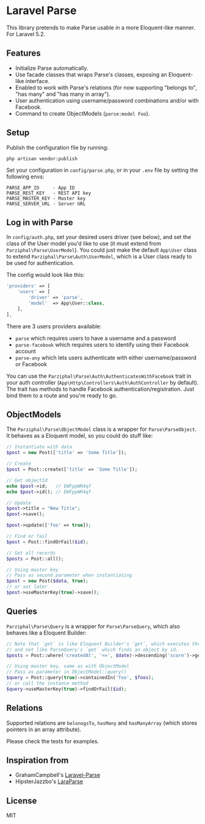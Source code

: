 # Laravel Parse

This library pretends to make Parse usable in a more Eloquent-like manner. For Laravel 5.2.

## Features

* Initialize Parse automatically.
* Use facade classes that wraps Parse's classes, exposing an Eloquent-like interface.
* Enabled to work with Parse's relations (for now supporting "belongs to", "has many" and "has many in array").
* User authentication using username/password combinations and/or with Facebook.
* Command to create ObjectModels (`parse:model Foo`).

## Setup

Publish the configuration file by running:

    php artisan vendor:publish

Set your configuration in `config/parse.php`, or in your `.env` file by setting the following envs:

    PARSE_APP_ID     - App ID
    PARSE_REST_KEY   - REST API key
    PARSE_MASTER_KEY - Master key
    PARSE_SERVER_URL - Server URL

## Log in with Parse

In `config/auth.php`, set your desired users driver (see below), and set the class of the User model you'd like to use (it must extend from `Parziphal\Parse\UserModel`). You could just make the default `App\User` class to extend `Parziphal\Parse\Auth\UserModel`, which is a User class ready to be used for authentication.

The config would look like this:

```php
'providers' => [
    'users' => [
        'driver' => 'parse',
        'model'  => App\User::class,
    ],
],
```

There are 3 users providers available:

* `parse` which requires users to have a username and a password
* `parse-facebook` which requires users to identify using their Facebook account
* `parse-any` which lets users authenticate with either username/password or Facebook

You can use the `Parziphal\Parse\Auth\AuthenticatesWithFacebook` trait in your auth controller (`App\Http\Controllers\Auth\AuthController` by default). The trait has methods to handle Facebook authentication/registration. Just bind them to a route and you're ready to go.

## ObjectModels

The `Parziphal\Parse\ObjectModel` class is a wrapper for `Parse\ParseObject`. It behaves as a Eloquent model, so you could do stuff like:

```php
// Instantiate with data
$post = new Post(['title' => 'Some Title']);

// Create
$post = Post::create(['title' => 'Some Title']);

// Get objectId
echo $post->id;   // EWFppWR4qf
echo $post->id(); // EWFppWR4qf

// Update
$post->title = "New Title";
$post->save();

$post->update(['foo' => true]);

// Find or fail
$post = Post::findOrFail($id);

// Get all records
$posts = Post::all();

// Using master key
// Pass as second parameter when instantiating
$post = new Post($data, true);
// or set later
$post->useMasterKey(true)->save();
```

## Queries

`Parziphal\Parse\Query` is a wrapper for `Parse\ParseQuery`, which also behaves like a Eloquent Builder:

```php
// Note that `get` is like Eloquent Builder's `get`, which executes the query,
// and not like ParseQuery's `get` which finds an object by id.
$posts = Post::where('createdAt', '<=', $date)->descending('score')->get();

// Using master key, same as with ObjectModel
// Pass as parameter in ObjectModel::query()
$query = Post::query(true)->containedIn('foo', $foos);
// or call the instance method
$query->useMasterKey(true)->findOrFail($id);
```

## Relations

Supported relations are `belonogsTo`, `hasMany` and `hasManyArray` (which stores pointers in an array attribute).

Please check the tests for examples.

## Inspiration from

* GrahamCampbell's [Laravel-Parse](https://github.com/GrahamCampbell/Laravel-Parse/)
* HipsterJazzbo's [LaraParse](https://github.com/HipsterJazzbo/LaraParse)

## License

MIT
